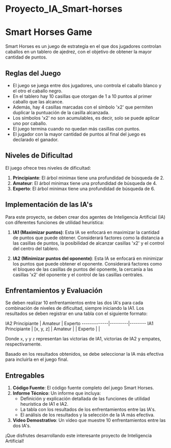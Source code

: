 # Proyecto_IA_Smart-horses

# Smart Horses Game

Smart Horses es un juego de estrategia en el que dos jugadores controlan caballos en un tablero de ajedrez, con el objetivo de obtener la mayor cantidad de puntos.

## Reglas del Juego

- El juego se juega entre dos jugadores, uno controla el caballo blanco y el otro el caballo negro.
- En el tablero hay 10 casillas que otorgan de 1 a 10 puntos al primer caballo que las alcance.
- Además, hay 4 casillas marcadas con el símbolo 'x2' que permiten duplicar la puntuación de la casilla alcanzada.
- Los símbolos 'x2' no son acumulables, es decir, solo se puede aplicar uno por caballo.
- El juego termina cuando no quedan más casillas con puntos.
- El jugador con la mayor cantidad de puntos al final del juego es declarado el ganador.

## Niveles de Dificultad

El juego ofrece tres niveles de dificultad:

1. **Principiante**: El árbol minimax tiene una profundidad de búsqueda de 2.
2. **Amateur**: El árbol minimax tiene una profundidad de búsqueda de 4.
3. **Experto**: El árbol minimax tiene una profundidad de búsqueda de 6.

## Implementación de las IA's

Para este proyecto, se deben crear dos agentes de Inteligencia Artificial (IA) con diferentes funciones de utilidad heurística:

1. **IA1 (Maximizar puntos)**: Esta IA se enfocará en maximizar la cantidad de puntos que puede obtener. Considerará factores como la distancia a las casillas de puntos, la posibilidad de alcanzar casillas 'x2' y el control del centro del tablero.

2. **IA2 (Minimizar puntos del oponente)**: Esta IA se enfocará en minimizar los puntos que puede obtener el oponente. Considerará factores como el bloqueo de las casillas de puntos del oponente, la cercanía a las casillas 'x2' del oponente y el control de las casillas centrales.

## Enfrentamientos y Evaluación

Se deben realizar 10 enfrentamientos entre las dos IA's para cada combinación de niveles de dificultad, siempre iniciando la IA1. Los resultados se deben registrar en una tabla con el siguiente formato:

IA2
Principiante | Amateur | Experto
-------------|---------|--------
IA1
Principiante | [x, y, z] | 
Amateur      |         |
Experto      |         |

Donde `x`, `y` y `z` representan las victorias de IA1, victorias de IA2 y empates, respectivamente.

Basado en los resultados obtenidos, se debe seleccionar la IA más efectiva para incluirla en el juego final.

## Entregables

1. **Código Fuente**: El código fuente completo del juego Smart Horses.
2. **Informe Técnico**: Un informe que incluya:
   - Definición y explicación detallada de las funciones de utilidad heurística de IA1 e IA2.
   - La tabla con los resultados de los enfrentamientos entre las IA's.
   - El análisis de los resultados y la selección de la IA más efectiva.
3. **Video Demostrativo**: Un video que muestre 10 enfrentamientos entre las dos IA's.

¡Que disfrutes desarrollando este interesante proyecto de Inteligencia Artificial!
